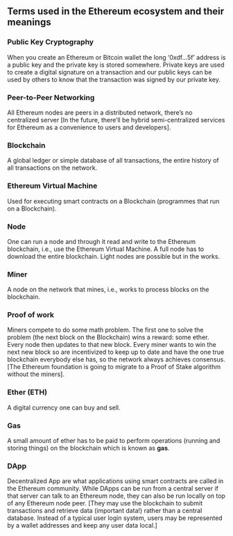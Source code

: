 ## Terms used in the Ethereum ecosystem and their meanings

### Public Key Cryptography
When you create an Ethereum or Bitcoin wallet the long ‘0xdf…5f’ address is a public key and the private key is stored somewhere. Private keys are used to create a digital signature on a transaction and our public keys can be used by others to know that the transaction was signed by our private key.

### Peer-to-Peer Networking
All Ethereum nodes are peers in a distributed network, there’s no centralized server [In the future, there’ll be hybrid semi-centralized services for Ethereum as a convenience to users and developers].

### Blockchain
A global ledger or simple database of all transactions, the entire history of all transactions on the network.

### Ethereum Virtual Machine
Used for executing smart contracts on a Blockchain (programmes that run on a Blockchain).

### Node
One can run a node and through it read and write to the Ethereum blockchain, i.e., use the Ethereum Virtual Machine. A full node has to download the entire blockchain. Light nodes are possible but in the works.

### Miner
A node on the network that mines, i.e., works to process blocks on the blockchain.

### Proof of work
 Miners compete to do some math problem. The first one to solve the problem (the next block on the Blockchain) wins a reward: some ether. Every node then updates to that new block. Every miner wants to win the next new block so are incentivized to keep up to date and have the one true blockchain everybody else has, so the network always achieves consensus. [The Ethereum foundation is going to migrate to a Proof of Stake algorithm without the miners].

###  Ether (ETH)
A digital currency one can buy and sell.

### Gas
A small amount of ether has to be paid to perform operations (running and storing things) on the blockchain which is known as **gas**.

### DApp
Decentralized App are what applications using smart contracts are called in the Ethereum community.
While DApps can be run from a central server if that server can talk to an Ethereum node, they can also be run locally on top of any Ethereum node peer. [They may use the blockchain to submit transactions and retrieve data (important data!) rather than a central database. Instead of a typical user login system, users may be represented by a wallet addresses and keep any user data local.]
